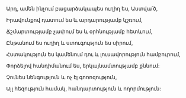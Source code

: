 Արդ, ամեն ինչում բացարձակապես ուղիղ ես, Աստվա՛ծ,


Իրավունքով դատում ես և արդարությամբ կշռում,


Ճշմարտությամբ չափում ես և օրհնությամբ հետևում,


Ընթանում ես ուղիղ և ստուգություն ես սիրում,


Հստակություն ես կամենում դու և լուսավորություն համբուրում,


Փորձելով հանդիմանում ես, երկայնամտությամբ քննում:


Չունես նենգություն և ոչ էլ գոռոզություն,


Այլ հեզություն համակ, հանդարտություն և ողորմություն: